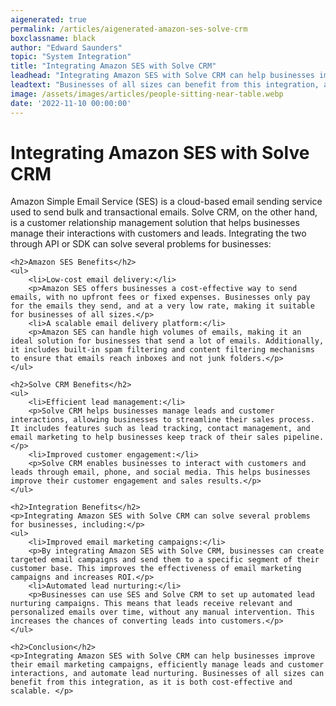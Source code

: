 ```yaml
---
aigenerated: true
permalink: /articles/aigenerated-amazon-ses-solve-crm
boxclassname: black
author: "Edward Saunders"
topic: "System Integration"
title: "Integrating Amazon SES with Solve CRM"
leadhead: "Integrating Amazon SES with Solve CRM can help businesses improve their email marketing campaigns, efficiently manage leads and customer interactions, and automate lead nurturing"
leadtext: "Businesses of all sizes can benefit from this integration, as it is both cost-effective and scalable."
image: /assets/images/articles/people-sitting-near-table.webp
date: '2022-11-10 00:00:00'
---
```

<div class="arttext">    <h1>Integrating Amazon SES with Solve CRM</h1>
    <p>Amazon Simple Email Service (SES) is a cloud-based email sending service used to send bulk and transactional emails. Solve CRM, on the other hand, is a customer relationship management solution that helps businesses manage their interactions with customers and leads. Integrating the two through API or SDK can solve several problems for businesses:</p>
    
    <h2>Amazon SES Benefits</h2>
    <ul>
        <li>Low-cost email delivery:</li>
        <p>Amazon SES offers businesses a cost-effective way to send emails, with no upfront fees or fixed expenses. Businesses only pay for the emails they send, and at a very low rate, making it suitable for businesses of all sizes.</p>
        <li>A scalable email delivery platform:</li>
        <p>Amazon SES can handle high volumes of emails, making it an ideal solution for businesses that send a lot of emails. Additionally, it includes built-in spam filtering and content filtering mechanisms to ensure that emails reach inboxes and not junk folders.</p>
    </ul>
    
    <h2>Solve CRM Benefits</h2>
    <ul>
        <li>Efficient lead management:</li>
        <p>Solve CRM helps businesses manage leads and customer interactions, allowing businesses to streamline their sales process. It includes features such as lead tracking, contact management, and email marketing to help businesses keep track of their sales pipeline.</p>
        <li>Improved customer engagement:</li>
        <p>Solve CRM enables businesses to interact with customers and leads through email, phone, and social media. This helps businesses improve their customer engagement and sales results.</p>
    </ul>
    
    <h2>Integration Benefits</h2>
    <p>Integrating Amazon SES with Solve CRM can solve several problems for businesses, including:</p>
    <ul>
        <li>Improved email marketing campaigns:</li>
        <p>By integrating Amazon SES with Solve CRM, businesses can create targeted email campaigns and send them to a specific segment of their customer base. This improves the effectiveness of email marketing campaigns and increases ROI.</p>
        <li>Automated lead nurturing:</li>
        <p>Businesses can use SES and Solve CRM to set up automated lead nurturing campaigns. This means that leads receive relevant and personalized emails over time, without any manual intervention. This increases the chances of converting leads into customers.</p>
    </ul>
    
    <h2>Conclusion</h2>
    <p>Integrating Amazon SES with Solve CRM can help businesses improve their email marketing campaigns, efficiently manage leads and customer interactions, and automate lead nurturing. Businesses of all sizes can benefit from this integration, as it is both cost-effective and scalable. </p>
</div>